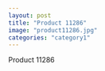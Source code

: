 ```yaml
---
layout: post
title: "Product 11286"
image: "product11286.jpg"
categories: "category1"
---
```

Product 11286
